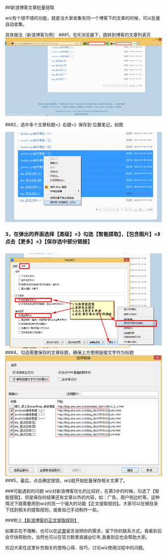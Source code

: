 <meta charset='utf-8'>
##新浪博客文章批量提取

wiz有个很不错的功能，就是当大家收集有同一个博客下的文章的时候，可以批量自动收集。

具体做法（新浪博客为例）
###1，在IE浏览器下，跳转到博客的文章列表页
<img src='img/2014-08-09_233115.png' alt='新浪博客目录'>
    
###2，选中多个文章标题=》右键=》保存到 位置笔记，如图
    
<img src='img/2014-08-09_234036.png' alt='新浪博客'>
    
### 3，在弹出的界面选择【高级】=》勾选【智能提取】，【包含图片】=》点击【更多】=》【保存选中部分链接】
<img src='img/2014-08-09_234425.png' alt='新浪博客'>
###4，勾选需要保存的文章标题，确保上方使用链接文字作为标题
<img src='img/2014-08-09_235616.png' alt='新浪博客'>
###5，最后，点击确定按钮，wiz就开始批量保存相关文章了。

###可能遇到的问题
 wiz对新浪博客优化的比较好，在第3步的时候，勾选了【智能提取】，但是保存的结果还有文章以外的内容，如：广告，用户侧边栏等。这种情况下就需要用到wiz的另一个强大的功能【正文提取规则】。大家可以在根目录下找到相关的提取规则，或者自己手动制作一些。
 
###附上<a href='新浪博客_正文提取规则.md'>【新浪博客的正文提取规则】</a>
 
 
如果实在不理解，也可以在<a href='https://github.com/kunl/wiz/issues/new'>这里</a>留言说明你的需求，留下你的联系方式，我看到后会尽快帮助你，当然也可以在官方群里直接@忆年,我看到后也会帮助大家。


欢迎大家在这里补充相关的使用心得、技巧，讨论wiz使用过程中的问题。